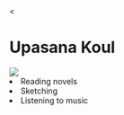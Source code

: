 <!DOCTYPE html>
<
</head>
<body>
  <h1>Upasana Koul</h1>
  <img src="  https://drive.google.com/file/d/1WBNNjjuDWBXDajEDE520KnL2_wNEQw4F/view?usp=drivesdk/>
  <p>I am a psychology student who loves to explore human thoughts and emotions.<br>
     I enjoy creative work and always stay curious to learn new things.</p>
  <h2>My Hobbies:</h2>
  <ul class="hobbies">
    <li>Reading novels</li>
    <li>Sketching</li>
    <li>Listening to music</li>
  </ul>
</body>
</html>